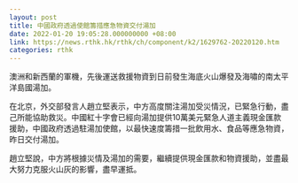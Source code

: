 ```yaml
---
layout: post
title: 中國政府透過使館籌措應急物資交付湯加
date: 2022-01-20 19:05:28.000000000 +08:00
link: https://news.rthk.hk/rthk/ch/component/k2/1629762-20220120.htm
categories: rthk
---
```


澳洲和新西蘭的軍機，先後運送救援物資到日前發生海底火山爆發及海嘯的南太平洋島國湯加。

在北京，外交部發言人趙立堅表示，中方高度關注湯加受災情況，已緊急行動，盡己所能協助救災。中國紅十字會已經向湯加提供10萬美元緊急人道主義現金匯款援助，中國政府透過駐湯加使館，以最快速度籌措一批飲用水、食品等應急物資，昨日交付湯加。

趙立堅說，中方將根據災情及湯加的需要，繼續提供現金匯款和物資援助，並盡最大努力克服火山灰的影響，盡早運抵。
